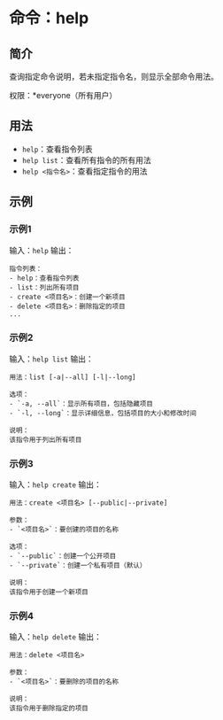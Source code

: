 # 命令：help

## 简介
查询指定命令说明，若未指定指令名，则显示全部命令用法。

权限：*everyone（所有用户）

## 用法
- `help`：查看指令列表
- `help list`：查看所有指令的所有用法
- `help <指令名>`：查看指定指令的用法

## 示例
### 示例1
输入：`help`
输出：
```
指令列表：
- help：查看指令列表
- list：列出所有项目
- create <项目名>：创建一个新项目
- delete <项目名>：删除指定的项目
...
```

### 示例2
输入：`help list`
输出：
```
用法：list [-a|--all] [-l|--long]

选项：
- `-a, --all`：显示所有项目，包括隐藏项目
- `-l, --long`：显示详细信息，包括项目的大小和修改时间

说明：
该指令用于列出所有项目
```

### 示例3
输入：`help create`
输出：
```
用法：create <项目名> [--public|--private]

参数：
- `<项目名>`：要创建的项目的名称

选项：
- `--public`：创建一个公开项目
- `--private`：创建一个私有项目（默认）

说明：
该指令用于创建一个新项目
```

### 示例4
输入：`help delete`
输出：
```
用法：delete <项目名>

参数：
- `<项目名>`：要删除的项目的名称

说明：
该指令用于删除指定的项目
```
